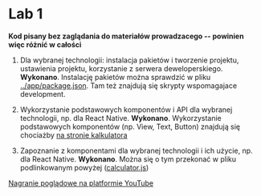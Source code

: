 # Lab 1

**Kod pisany bez zaglądania do materiałów prowadzacego -- powinien więc różnić w całości**

 1. Dla wybranej technologii: instalacja pakietów i tworzenie projektu, ustawienia projektu, korzystanie z serwera deweloperskiego.  
    **Wykonano**. Instalację pakietów można sprawdzić w pliku
    [../app/package.json](https://github.com/Evolveye/aplikacje-mobilne-21717-185ic/blob/master/app/package.json).
    Tam też znajdują się skrypty wspomagajace development.

 2. Wykorzystanie podstawowych komponentów i API dla wybranej technologii, np. dla React Native.
    **Wykonano**. Wykorzystanie podstawowych komponentów (np. View, Text, Button) znajdują się chociażby
    [na stronie kalkulatora](https://github.com/Evolveye/aplikacje-mobilne-21717-185ic/blob/master/app/views/calculator.js)

 3. Zapoznanie z komponentami dla wybranej technologii i ich użycie, np. dla React Native.
    **Wykonano**. Można się o tym przekonać w pliku podlinkowanym powyżej ([calculator.js](https://github.com/Evolveye/aplikacje-mobilne-21717-185ic/blob/master/app/views/calculator.js))

[Nagranie poglądowe na platformie YouTube](https://www.youtube.com/watch?v=9oQKa0VJcXc)
